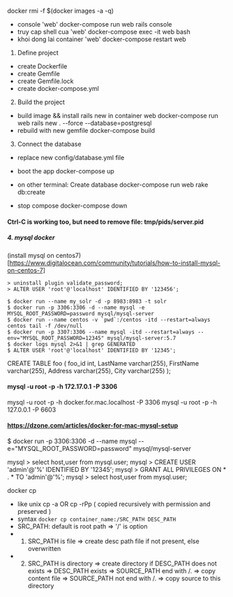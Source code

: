 docker rmi -f $(docker images -a -q)

  - console 'web'
      docker-compose run web rails console
  - truy cap shell cua 'web'
      docker-compose exec -it web bash
  - khoi dong lai container 'web'
      docker-compose restart web

      

1. Define project
  - create Dockerfile
  - create Gemfile
  - create Gemfile.lock
  - create docker-compose.yml

2. Build the project 
  - build image && install rails new in container web
      docker-compose run web rails new . --force --database=postgresql
  - rebuild with new gemfile 
      docker-compose build

3. Connect the database
  - replace new config/database.yml file
  - boot the app
      docker-compose up

  - on other terminal: Create database 
      docker-compose run web rake db:create

  - stop compose 
      docker-compose down



#### Ctrl-C is working too, but need to remove file: tmp/pids/server.pid

##### 4. mysql docker 

  (install mysql on centos7)[https://www.digitalocean.com/community/tutorials/how-to-install-mysql-on-centos-7]
  ``` 
  > uninstall plugin validate_password;
  > ALTER USER 'root'@'localhost' IDENTIFIED BY '123456';
  
  $ docker run --name my_solr -d -p 8983:8983 -t solr
  $ docker run -p 3306:3306 -d --name mysql -e MYSQL_ROOT_PASSWORD=password mysql/mysql-server
  $ docker run --name centos -v `pwd`:/centos -itd --restart=always centos tail -f /dev/null
  $ docker run -p 3307:3306 --name mysql -itd --restart=always --env="MYSQL_ROOT_PASSWORD=12345" mysql/mysql-server:5.7
  $ docker logs mysql 2>&1 | grep GENERATED
  $ ALTER USER 'root'@'localhost' IDENTIFIED BY '12345';
  ```
  CREATE TABLE foo (
    foo_id int,
    LastName varchar(255),
    FirstName varchar(255),
    Address varchar(255),
    City varchar(255)
);

#### mysql -u root -p -h 172.17.0.1 -P 3306

mysql -u root -p -h docker.for.mac.localhost -P 3306
mysql -u root -p -h 127.0.0.1 -P 6603


#### https://dzone.com/articles/docker-for-mac-mysql-setup
$ docker run -p 3306:3306 -d --name mysql --e="MYSQL_ROOT_PASSWORD=password" mysql/mysql-server

mysql > select host,user from mysql.user;
mysql > CREATE USER 'admin'@'%' IDENTIFIED BY '12345';
mysql > GRANT ALL PRIVILEGES ON * . * TO 'admin'@'%';
mysql > select host,user from mysql.user;


docker cp
  * like unix cp -a  OR cp -rPp ( copied recursively with permission and preserved )
  * syntax ``` docker cp container_name:/SRC_PATH DESC_PATH ```
  * SRC_PATH: default is root path => '/' is option
  * 1. SRC_PATH is file => create desc path file if not present, else overwritten
  * 2. SRC_PATH is directory 
      => create directory if DESC_PATH does not exists
      => DESC_PATH exists
          => SOURCE_PATH end with /. => copy content file
          => SOURCE_PATH not end with /. => copy source to this directory
